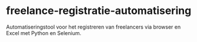 # freelance-registratie-automatisering
Automatiseringstool voor het registreren van freelancers via browser en Excel met Python en Selenium.
